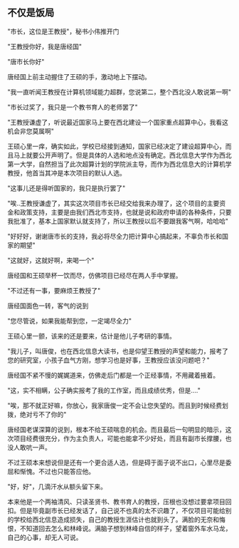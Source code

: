 ## 不仅是饭局

"市长，这位是王教授"，秘书小伟推开门

"王教授你好，我是唐经国"

"唐市长你好"

唐经国上前主动握住了王硕的手，激动地上下摆动。

"我一直听闻王教授在计算机领域能力超群，您说第二，整个西北没人敢说第一啊"

"市长过奖了，我只是一个教书育人的老师罢了"

"王教授谦虚了，听说最近国家马上要在西北建设一个国家重点超算中心，我看这机会非您莫属啊"

王硕心里一痒，确实如此，学校已经接到通知，国家已经决定了建设超算中心，而且马上就要公开声明了。但是具体的人选和地点没有确定。西北信息大学作为西北第一大学，自然担当了此次超算计划的学院派主导，而作为西北信息大的计算机学教授，他首当其冲是本次项目的默认人选。

"这事儿还是得听国家的，我只是执行罢了"

"唉..王教授谦虚了，其实这次项目市长已经交给我来办理了，这个项目的主要资金和政策支持，主要是由我们西北市支持，也就是说和政府申请的各种条件，只要我批准了，基本上国家默认就支持了，所以王教授以后不要跟我客气啊，哈哈哈"

"好好好，谢谢唐市长的支持，我必将尽全力把计算中心搞起来，不辜负市长和国家的期望"

"这就好，这就好啊，来喝一个"

唐经国和王硕举杯一饮而尽，仿佛项目已经尽在两人手中掌握。

"不过还有一事，要麻烦王教授了"

唐经国面色一转，客气的说到

"您尽管说，如果我能帮到您，一定竭尽全力"

王硕心里一颤，该来的还是要来，估计是他儿子考研的事情。

"我儿子，叫唐俊，也在西北信息大读书，也是仰望王教授的声望和能力，报考了您的研究室，小孩子血气方刚，想学习也是好事，王教授应该没问题吧？"

唐经国不紧不慢的娓娓道来，仿佛走后门都是一个正经事情，不用藏着掖着。

"这，实不相瞒，公子确实报考了我的工作室，而且成绩优秀，但是...."

"唉，那不就正好嘛，你放心，我家唐俊一定不会让您失望的。而且到时候经费划拨，绝对亏不了你的"

唐经国老谋深算的说到，根本不给王硕喘息的机会。而且最后一句明显的暗示，这次项目经费很充分，作为主负责人，可能也能拿不少好处，而且有副市长撑腰，也没人敢吭一声。

不过王硕本来想说但是还有一个更合适人选，但是碍于面子说不出口，心里尽是委屈和惭愧。不过也只能答应他。

"好，好"，几滴汗水从额头留下来。

本来他是一个两袖清风、只读圣贤书、教书育人的教授，压根也没想过要拿项目回扣。但是毕竟副市长已经发话了，自己说不也真的太不识趣了，不仅项目可能给别的学校给西北信息造成损失，自己的教授生涯估计也就到头了。满脸的无奈和悔恨，不知道回去怎么和林峰说。满脑子想到林峰自信的样子，望着窗外车水马龙，自己的心事，却无人可说。

